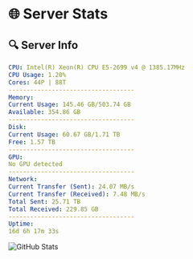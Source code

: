 # 🌐 Server Stats
## 🔍 Server Info
```yaml
CPU: Intel(R) Xeon(R) CPU E5-2699 v4 @ 1385.17MHz
CPU Usage: 1.20%
Cores: 44P | 88T
-----------------------------------
Memory:
Current Usage: 145.46 GB/503.74 GB
Available: 354.86 GB
-----------------------------------
Disk:
Current Usage: 60.67 GB/1.71 TB
Free: 1.57 TB
-----------------------------------
GPU:
No GPU detected
-----------------------------------
Network:
Current Transfer (Sent): 24.07 MB/s
Current Transfer (Received): 7.48 MB/s
Total Sent: 25.71 TB
Total Received: 229.85 GB
-----------------------------------
Uptime:
16d 6h 17m 33s
```
![GitHub Stats](https://img.shields.io/badge/Updated-2025-03-24_03:40:22-blue)
